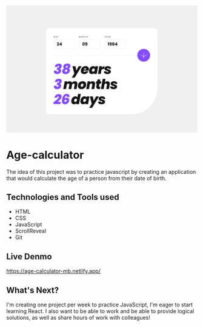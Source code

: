 ![DesktopVersion](/design/desktop-completed.jpg)
# Age-calculator
The idea of this project was to practice javascript by creating an application that would calculate the age of a person from their date of birth.

## Technologies and Tools used
- HTML
- CSS
- JavaScript
- ScrollReveal
- Git

## Live Denmo
https://age-calculator-mb.netlify.app/

## What's Next?

I'm creating one project per week to practice JavaScript, I'm eager to start learning React.
I also want to be able to work and be able to provide logical solutions, as well as share hours of work with colleagues!
